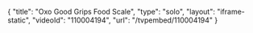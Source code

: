 {
    "title": "Oxo Good Grips Food Scale",
    "type": "solo",
    "layout": "iframe-static",
    "videoId": "110004194",
    "url": "\/tvpembed\/110004194"
}